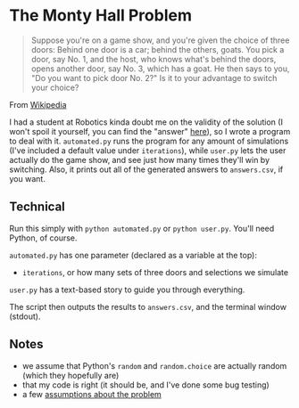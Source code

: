 # The Monty Hall Problem

> Suppose you're on a game show, and you're given the choice of three doors: Behind one door is a car; behind the others, goats. You pick a door, say No. 1, and the host, who knows what's behind the doors, opens another door, say No. 3, which has a goat. He then says to you, "Do you want to pick door No. 2?" Is it to your advantage to switch your choice?

From [Wikipedia](https://en.wikipedia.org/wiki/Monty_Hall_problem)

I had a student at Robotics kinda doubt me on the validity of the solution (I won't spoil it yourself, you can find the "answer" [here](https://en.wikipedia.org/wiki/Monty_Hall_problem#Simple_solutions)), so I wrote a program to deal with it. `automated.py` runs the program for any amount of simulations (I've included a default value under `iterations`), while `user.py` lets the user actually do the game show, and see just how many times they'll win by switching. Also, it prints out all of the generated answers to `answers.csv`, if you want.

## Technical

Run this simply with `python automated.py` or `python user.py`. You'll need Python, of course.

`automated.py` has one parameter (declared as a variable at the top):
* `iterations`, or how many sets of three doors and selections we simulate

`user.py` has a text-based story to guide you through everything.

The script then outputs the results to `answers.csv`, and the terminal window (stdout).

## Notes

* we assume that Python's `random` and `random.choice` are actually random (which they hopefully are)
* that my code is right (it should be, and I've done some bug testing)
* a few [assumptions about the problem](https://en.wikipedia.org/wiki/Monty_Hall_problem#Standard_assumptions)
